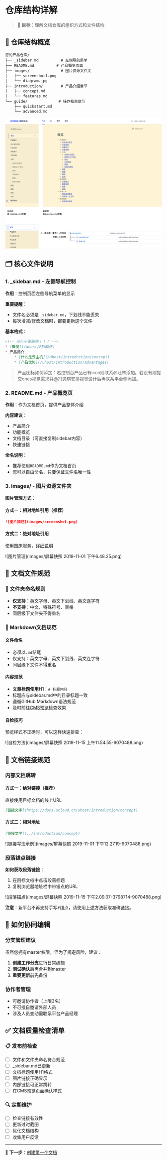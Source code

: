 # 仓库结构详解

> 🎯 **目标**：理解文档仓库的组织方式和文件结构

## 📁 仓库结构概览

```
您的产品仓库/
├── _sidebar.md          # 左侧导航菜单
├── README.md          # 产品概览页面
├── images/              # 图片资源文件夹
│   ├── screenshot1.png
│   └── diagram.jpg
├── introduction/        # 产品介绍章节
│   ├── concept.md
│   └── features.md
└── guide/              # 操作指南章节
    ├── quickstart.md
    └── advanced.md
```

![仓库结构图](images/画板.jpg)

## 🗂️ 核心文件说明

### 1. _sidebar.md - 左侧导航控制

**作用**：控制页面左侧导航菜单的显示

**重要提醒**：
- 文件名必须是 `_sidebar.md`，下划线不能丢失
- 每次增减/修改文档时，都要更新这个文件

**基本格式**：
```markdown
<!-- 空行不要删除！！！ -->
* [概览](/uhost/README)
* 产品简介
    * [什么是云主机](/uhost/introduction/concept)
    * [产品优势](/uhost/introduction/advantages)
```

> 产品图标如何添加：若控制台产品已有icon则联系@汪林添加。若没有则提交ones视觉需求并@冯逸琪安排视觉设计后再联系平台侧添加。

### 2. README.md - 产品概览页

**作用**：作为文档首页，提供产品整体介绍

**内容建议**：
- 产品简介
- 功能概览
- 文档目录（可直接复制sidebar内容）
- 快速链接

**命名说明**：
- 推荐使用`README.md`作为文档首页
- 您可以自由命名，只要保证文件名唯一性

### 3. images/ - 图片资源文件夹

**图片管理方式**：

#### 方式一：相对地址引用（推荐）
```markdown
![图片描述](images/screenshot.png)
```

#### 方式二：绝对地址引用
使用图床服务，[详细说明](http://docs.ucloudadmin.com/5b10f62667ded1519074449f/edit)

![图片管理](images/屏幕快照 2019-11-01 下午6.48.25.png)

## 📝 文档文件规范

### 📂 文件夹命名规则
- **仅支持**：英文字母、英文下划线、英文连字符
- **不支持**：中文、特殊符号、空格
- 同层级下文件夹不得重名

### 📄 Markdown文档规范

#### 文件命名
- 必须以`.md`结尾
- 仅支持：英文字母、英文下划线、英文连字符
- 同层级下文件不得重名

#### 内容规范
- **文章标题使用H1**：`# 标题内容`
- 标题应与sidebar.md中的目录标题一致
- 遵循GitHub Markdown语法规范
- 及时前往[CMS预览](cms.docs.ucloudadmin.com)检查效果

#### 自检技巧
预览样式不正确时，可以这样快速排查：

![自检方法](images/屏幕快照 2019-11-15 上午11.54.55-9070488.png)

## 🔗 文档链接规范

### 内部文档跳转

#### 方式一：绝对链接（推荐）
直接使用目标文档的线上URL
```markdown
[链接文字](https://docs.ucloud.cn/uhost/introduction/concept)
```

#### 方式二：相对地址
```markdown
[链接文字](../introduction/concept)
```

![链接写法示例](images/屏幕快照 2019-11-01 下午12.27.19-9070488.png)

### 段落锚点链接

**如何获取段落链接**：
1. 在目标文档中点击段落标题
2. 复制浏览器地址栏中带锚点的URL

![段落锚点](images/屏幕快照 2019-11-15 下午2.09.07-3798714-9070488.png)

**注意**：新平台不再支持手写`#`锚点，请使用上述方法获取准确链接。

## 🤝 如何协同编辑

### 分支管理建议
虽然您拥有master权限，但为了规避风险，建议：

1. **创建工作分支**进行日常编辑
2. **测试确认**后再合并到master
3. **重要更新**前先备份

### 协作者管理
- 可邀请协作者（上限3名）
- 不可擅自邀请外部人员
- 涉及人员变动需联系平台产品经理

## ✅ 文档质量检查清单

### 📋 发布前检查
- [ ] 文件和文件夹命名符合规范
- [ ] _sidebar.md已更新
- [ ] 文档标题使用H1格式
- [ ] 图片链接正确显示
- [ ] 内部链接可正常跳转
- [ ] 在CMS预览页面确认样式

### 🔍 定期维护
- [ ] 检查链接有效性
- [ ] 更新过时截图
- [ ] 优化文档结构
- [ ] 收集用户反馈

---

🎯 **下一步**：[创建第一个文档](03-create-docs.md)